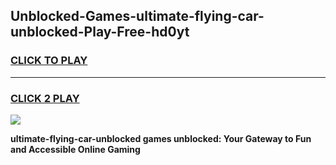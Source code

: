 
## Unblocked-Games-ultimate-flying-car-unblocked-Play-Free-hd0yt
<h3>
<a href="https://premium76.site?title=ultimate-flying-car-unblocked&ref=12A">CLICK TO PLAY</a></h3>
<hr>

<h3>
<a href="https://premium76.site?title=ultimate-flying-car-unblocked&ref=12A">CLICK 2 PLAY</a>
  
</h3>

<a href="https://premium76.site?title=ultimate-flying-car-unblocked&ref=12A"><img src="https://clearcache.store/games.png"></a>


**ultimate-flying-car-unblocked games unblocked: Your Gateway to Fun and Accessible Online Gaming**
